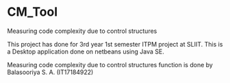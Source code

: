 # CM_Tool
Measuring code complexity due to control structures

This project has done for 3rd year 1st semester ITPM project at SLIIT.
This is a Desktop application done on netbeans using Java SE.

Measuring code complexity due to control structures function is done by Balasooriya S. A. (IT17184922)
